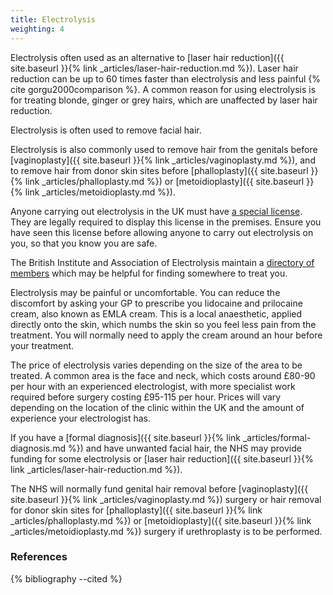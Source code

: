 ```yaml
---
title: Electrolysis
weighting: 4
---
```


Electrolysis often used as an alternative to [laser hair reduction]({{ site.baseurl }}{% link _articles/laser-hair-reduction.md %}). Laser hair reduction can be up to 60 times faster than electrolysis and less painful {% cite gorgu2000comparison %}. A common reason for using electrolysis is for treating blonde, ginger or grey hairs, which are unaffected by laser hair reduction. 

Electrolysis is often used to remove facial hair.

Electrolysis is also commonly used to remove hair from the genitals before [vaginoplasty]({{ site.baseurl }}{% link _articles/vaginoplasty.md %}), and to remove hair from donor skin sites before [phalloplasty]({{ site.baseurl }}{% link _articles/phalloplasty.md %}) or [metoidioplasty]({{ site.baseurl }}{% link _articles/metoidioplasty.md %}).

Anyone carrying out electrolysis in the UK must have [a special license](https://www.gov.uk/skin-piercing-and-tattooing). They are legally required to display this license in the premises. Ensure you have seen this license before allowing anyone to carry out electrolysis on you, so that you know you are safe.

The British Institute and Association of Electrolysis maintain a [directory of members](http://www.electrolysis.co.uk/member-directory/) which may be helpful for finding somewhere to treat you.

Electrolysis may be painful or uncomfortable. You can reduce the discomfort by asking your GP to prescribe you lidocaine and prilocaine cream, also known as EMLA cream. This is a local anaesthetic, applied directly onto the skin, which numbs the skin so you feel less pain from the treatment. You will normally need to apply the cream around an hour before your treatment.

The price of electrolysis varies depending on the size of the area to be treated. A common area is the face and neck, which costs around £80-90 per hour with an experienced electrologist, with more specialist work required before surgery costing £95-115 per hour. Prices will vary depending on the location of the clinic within the UK and the amount of experience your electrologist has. 

If you have a [formal diagnosis]({{ site.baseurl }}{% link _articles/formal-diagnosis.md %}) and have unwanted facial hair, the NHS may provide funding for some electrolysis or [laser hair reduction]({{ site.baseurl }}{% link _articles/laser-hair-reduction.md %}).

The NHS will normally fund genital hair removal before [vaginoplasty]({{ site.baseurl }}{% link _articles/vaginoplasty.md %}) surgery or hair removal for donor skin sites for [phalloplasty]({{ site.baseurl }}{% link _articles/phalloplasty.md %}) or [metoidioplasty]({{ site.baseurl }}{% link _articles/metoidioplasty.md %}) surgery if urethroplasty is to be performed.

### References

{% bibliography --cited %}